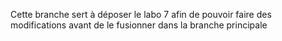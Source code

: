 
Cette branche sert à déposer le labo 7 afin de pouvoir faire des modifications avant de le fusionner dans la branche principale
